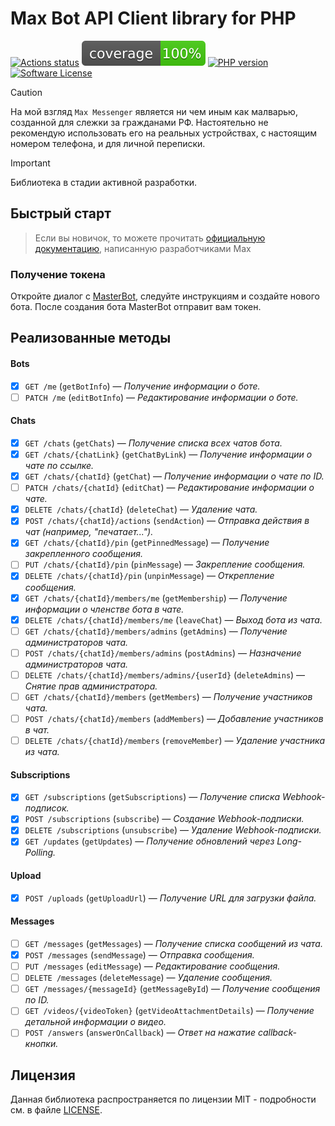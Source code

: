 # Max Bot API Client library for PHP

[![Actions status](https://github.com/BushlanovDev/max-bot-api-client-php/actions/workflows/ci.yml/badge.svg?style=flat-square)](https://github.com/BushlanovDev/max-bot-api-client-php/actions)
[![Coverage](https://raw.githubusercontent.com/BushlanovDev/max-bot-api-client-php/refs/heads/master/badge-coverage.svg?v=1)](https://github.com/BushlanovDev/max-bot-api-client-php/actions)
[![PHP version](https://img.shields.io/badge/php-%3E%3D%208.3-8892BF.svg?style=flat-square)](https://github.com/BushlanovDev/max-bot-api-client-php)
[![Software License](https://img.shields.io/badge/license-MIT-brightgreen.svg?style=flat-square)](LICENSE)

> [!CAUTION]  
> На мой взгляд `Max Messenger` является ни чем иным как малварью, созданной для слежки за гражданами РФ. Настоятельно
> не рекомендую использовать его на реальных устройствах, с настоящим номером телефона, и для личной переписки.

> [!IMPORTANT]  
> Библиотека в стадии активной разработки.

## Быстрый старт

> Если вы новичок, то можете прочитать [официальную документацию](https://dev.max.ru/), написанную разработчиками Max

### Получение токена

Откройте диалог с [MasterBot](https://max.ru/MasterBot), следуйте инструкциям и создайте нового бота. После создания
бота MasterBot отправит вам токен.

## Реализованные методы

#### Bots

- [x] `GET /me` (`getBotInfo`) — *Получение информации о боте.*
- [ ] `PATCH /me` (`editBotInfo`) — *Редактирование информации о боте.*

#### Chats

- [x] `GET /chats` (`getChats`) — *Получение списка всех чатов бота.*
- [x] `GET /chats/{chatLink}` (`getChatByLink`) — *Получение информации о чате по ссылке.*
- [x] `GET /chats/{chatId}` (`getChat`) — *Получение информации о чате по ID.*
- [ ] `PATCH /chats/{chatId}` (`editChat`) — *Редактирование информации о чате.*
- [x] `DELETE /chats/{chatId}` (`deleteChat`) — *Удаление чата.*
- [x] `POST /chats/{chatId}/actions` (`sendAction`) — *Отправка действия в чат (например, "печатает...").*
- [x] `GET /chats/{chatId}/pin` (`getPinnedMessage`) — *Получение закрепленного сообщения.*
- [ ] `PUT /chats/{chatId}/pin` (`pinMessage`) — *Закрепление сообщения.*
- [x] `DELETE /chats/{chatId}/pin` (`unpinMessage`) — *Открепление сообщения.*
- [x] `GET /chats/{chatId}/members/me` (`getMembership`) — *Получение информации о членстве бота в чате.*
- [x] `DELETE /chats/{chatId}/members/me` (`leaveChat`) — *Выход бота из чата.*
- [ ] `GET /chats/{chatId}/members/admins` (`getAdmins`) — *Получение администраторов чата.*
- [ ] `POST /chats/{chatId}/members/admins` (`postAdmins`) — *Назначение администраторов чата.*
- [ ] `DELETE /chats/{chatId}/members/admins/{userId}` (`deleteAdmins`) — *Снятие прав администратора.*
- [ ] `GET /chats/{chatId}/members` (`getMembers`) — *Получение участников чата.*
- [ ] `POST /chats/{chatId}/members` (`addMembers`) — *Добавление участников в чат.*
- [ ] `DELETE /chats/{chatId}/members` (`removeMember`) — *Удаление участника из чата.*

#### Subscriptions

- [x] `GET /subscriptions` (`getSubscriptions`) — *Получение списка Webhook-подписок.*
- [x] `POST /subscriptions` (`subscribe`) — *Создание Webhook-подписки.*
- [x] `DELETE /subscriptions` (`unsubscribe`) — *Удаление Webhook-подписки.*
- [x] `GET /updates` (`getUpdates`) — *Получение обновлений через Long-Polling.*

#### Upload

- [x] `POST /uploads` (`getUploadUrl`) — *Получение URL для загрузки файла.*

#### Messages

- [ ] `GET /messages` (`getMessages`) — *Получение списка сообщений из чата.*
- [x] `POST /messages` (`sendMessage`) — *Отправка сообщения.*
- [ ] `PUT /messages` (`editMessage`) — *Редактирование сообщения.*
- [ ] `DELETE /messages` (`deleteMessage`) — *Удаление сообщения.*
- [ ] `GET /messages/{messageId}` (`getMessageById`) — *Получение сообщения по ID.*
- [ ] `GET /videos/{videoToken}` (`getVideoAttachmentDetails`) — *Получение детальной информации о видео.*
- [ ] `POST /answers` (`answerOnCallback`) — *Ответ на нажатие callback-кнопки.*

## Лицензия

Данная библиотека распространяется по лицензии MIT - подробности см. в файле [LICENSE](LICENSE).
